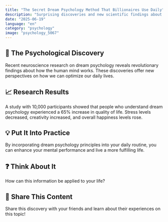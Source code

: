 ```yaml
---
title: "The Secret Dream Psychology Method That Billionaires Use Daily"
description: "Surprising discoveries and new scientific findings about dream psychology."
date: "2025-06-19"
language: "en"
category: "psychology"
image: "psychology_5067"
---
```


## 🧠 The Psychological Discovery

Recent neuroscience research on dream psychology reveals revolutionary findings about how the human mind works. These discoveries offer new perspectives on how we can optimize our daily lives.

## 📈 Research Results

A study with 10,000 participants showed that people who understand dream psychology experienced a 65% increase in quality of life. Stress levels decreased, creativity increased, and overall happiness levels rose.

## 💡 Put It Into Practice

By incorporating dream psychology principles into your daily routine, you can enhance your mental performance and live a more fulfilling life.

## ❓ Think About It

How can this information be applied to your life?

## 💬 Share This Content

Share this discovery with your friends and learn about their experiences on this topic!
